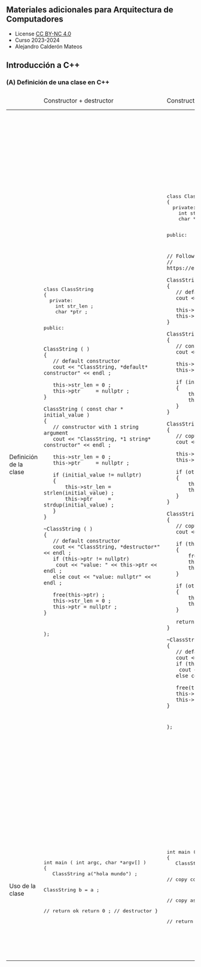 ## Materiales adicionales para Arquitectura de Computadores

<html>
<ul>
<li> License <a href="http:/creativecommons.org/licenses/by-nc/4.0/">CC BY-NC 4.0</a> </li>
<li> Curso 2023-2024</li>
<li> Alejandro Calderón Mateos </li>
</ul>
</html>


## Introducción a C++

### (A) Definición de una clase en C++

<html>
<div class="table-responsive">
<table class="table table-bordered table-hover">
	<thead>
	<tr>
		<td class="col-auto">
&nbsp;
		</td>
		<td class="col-auto">
Constructor + destructor
		</td>
		<td class="col-auto">
Constructor + destructor + constructor copia + operador =
		</td>
		<td class="col-auto">
Constructor + destructor + constructor copia + operador = + constructor movimiento + copia de movimiento
		</td>
	</tr>
</thead>
<tbody>
<tr>
<td class="col-auto">
Definición de la clase
</td>
<td>
<pre>
class ClassString
{
  private:
    int str_len ;
    char *ptr ;

  public:

    ClassString ( )
    {
       // default constructor
       cout << "ClassString, *default* constructor" << endl ;

       this->str_len = 0 ;
       this->ptr     = nullptr ;
    }

    ClassString ( const char * initial_value )
    {
       // constructor with 1 string argument 
       cout << "ClassString, *1 string* constructor" << endl ;

       this->str_len = 0 ;
       this->ptr     = nullptr ;

       if (initial_value != nullptr)
       {
           this->str_len = strlen(initial_value) ;
           this->ptr     = strdup(initial_value) ;
       }
    }

    ~ClassString ( )
    {
       // default constructor
       cout << "ClassString, *destructor*" << endl ;
       if (this->ptr != nullptr)
	    cout << "value: " << this->ptr << endl ;
       else cout << "value: nullptr" << endl ;

       free(this->ptr) ;
       this->str_len = 0 ;
       this->ptr = nullptr ;
    }
};
</pre>
</td>
<td>
<pre>
class ClassString
{
  private:
    int str_len ;
    char *ptr ;

  public:

    // Follow the "Rule of three":
    // https://en.wikipedia.org/wiki/Rule_of_three_%28C++_programming%29
    
    ClassString ( )
    {
       // default constructor
       cout << "ClassString, *default* constructor" << endl ;

       this->str_len = 0 ;
       this->ptr     = nullptr ;
    }

    ClassString ( const char * initial_value )
    {
       // constructor with 1 string argument 
       cout << "ClassString, *1 string* constructor" << endl ;

       this->str_len = 0 ;
       this->ptr     = nullptr ;

       if (initial_value != nullptr)
       {
           this->str_len = strlen(initial_value) ;
           this->ptr     = strdup(initial_value) ;
       }
    }

    ClassString ( const ClassString & other )
    {
       // copy constructor
       cout << "ClassString, *copy* constructor" << endl ;

       this->str_len = 0 ;
       this->ptr = nullptr ;

       if (other.ptr != nullptr)
       {
           this->str_len = other.str_len ;
           this->ptr     = strdup(other.ptr) ;
       }
    }

    ClassString & operator= ( const ClassString& other )
    {
       // copy assignment operator
       cout << "ClassString, *= operator*" << endl ;

       if (this->ptr != nullptr)
       {
           free(this->ptr) ;
           this->str_len = 0 ;
           this->ptr = nullptr ;
       }

       if (other.ptr != nullptr)
       {
           this->str_len = other.str_len ;
           this->ptr     = strdup(other.ptr) ;
       }

       return *this;
    }

    ~ClassString ( )
    {
       // default constructor
       cout << "ClassString, *destructor*" << endl ;
       if (this->ptr != nullptr)
	    cout << "value: " << this->ptr << endl ;
       else cout << "value: nullptr" << endl ;

       free(this->ptr) ;
       this->str_len = 0 ;
       this->ptr = nullptr ;
    }
};
</pre>
</td>
<td>
<pre>
class ClassString
{
  private:
    int str_len ;
    char *ptr ;

  public:

    // Follow the "Rule of five":
    // https://en.wikipedia.org/wiki/Rule_of_three_%28C++_programming%29

    ClassString ( )
    {
       // default constructor
       cout << "ClassString, *default* constructor" << endl ;

       this->str_len = 0 ;
       this->ptr     = nullptr ;
    }

    ClassString ( const char * initial_value )
    {
       // constructor with 1 string argument 
       cout << "ClassString, *1 string* constructor" << endl ;

       this->str_len = 0 ;
       this->ptr     = nullptr ;

       if (initial_value != nullptr)
       {
           this->str_len = strlen(initial_value) ;
           this->ptr     = strdup(initial_value) ;
       }
    }

    ClassString ( const ClassString & other )
    {
       // copy constructor
       cout << "ClassString, *copy* constructor" << endl ;

       this->str_len = 0 ;
       this->ptr = nullptr ;

       if (other.ptr != nullptr)
       {
           this->str_len = other.str_len ;
           this->ptr     = strdup(other.ptr) ;
       }
    }

    ClassString & operator= ( const ClassString& other )
    {
       // copy assignment operator
       cout << "ClassString, *= operator*" << endl ;

       if (this->ptr != nullptr)
       {
           free(this->ptr) ;
           this->str_len = 0 ;
           this->ptr = nullptr ;
       }

       if (other.ptr != nullptr)
       {
           this->str_len = other.str_len ;
           this->ptr     = strdup(other.ptr) ;
       }

       return *this;
    }

    ~ClassString ( )
    {
       // default constructor
       cout << "ClassString, *destructor*" << endl ;
       if (this->ptr != nullptr)
	    cout << "value: " << this->ptr << endl ;
       else cout << "value: nullptr" << endl ;

       free(this->ptr) ;
       this->str_len = 0 ;
       this->ptr = nullptr ;
    }

    ClassString ( ClassString && other )
    {
       // move constructor
       cout << "ClassString, move *constructor*" << endl ;

       // 'steal' resources
       this->str_len = other.str_len ;
       this->ptr     = other.ptr ;
       other.str_len = 0 ;
       other.ptr     = nullptr ;
    }

    ClassString & operator= ( ClassString&& other )
    {
       // move assignment operator
       cout << "ClassString, move *assignment operator*" << endl ;

       // 'steal' resources
       this->str_len = other.str_len ;
       this->ptr     = other.ptr ;
       other.str_len = 0 ;
       other.ptr     = nullptr ;

       return *this ;
    }

};
</pre>
</td>
</tr>
<tr>
<td class="col-auto">
Uso de la clase
</td>
<td>
<pre>
int main ( int argc, char *argv[] )
{
   ClassString a("hola mundo") ;

   ClassString b = a ;

   // return ok
   return 0 ; // destructor 
}
</pre>
</td>
<td>
<pre>
int main ( int argc, char *argv[] )
{
   ClassString a("hola mundo") ;

   // copy constructor
   ClassString b = a ;

   // copy assignment operator
   ClassString c ;
   c = a ;

   // return ok
   return 0 ; // destructor 
}
</pre>
</td>
<td>
<pre>
int main ( int argc, char *argv[] )
{
   // 1-string constructor
   ClassString a("hola mundo") ;

   // copy constructor
   ClassString b = a ;

   // copy assignment operator
   ClassString c ;
   c = a ;

   // move constructor
   ClassString d = std::move(a) ;

   // move assignment operator
   ClassString e ;
   e = std::move(a) ;

   // return ok
   return 0 ; // destructor 
}
</pre>
</td>
</tr>
</tbody>
</table>
</div>
</html>


